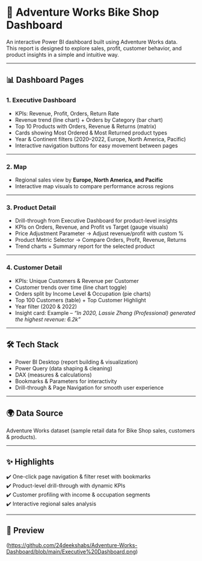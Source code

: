 # 🚴 Adventure Works Bike Shop Dashboard  

An interactive Power BI dashboard built using Adventure Works data.  
This report is designed to explore sales, profit, customer behavior, and product insights in a simple and intuitive way.  

---

## 📊 Dashboard Pages  

### 1. Executive Dashboard  
- KPIs: Revenue, Profit, Orders, Return Rate  
- Revenue trend (line chart) + Orders by Category (bar chart)  
- Top 10 Products with Orders, Revenue & Returns (matrix)  
- Cards showing Most Ordered & Most Returned product types  
- Year & Continent filters (2020–2022, Europe, North America, Pacific)  
- Interactive navigation buttons for easy movement between pages  

---

### 2. Map  
- Regional sales view by **Europe, North America, and Pacific**  
- Interactive map visuals to compare performance across regions  

---

### 3. Product Detail  
- Drill-through from Executive Dashboard for product-level insights  
- KPIs on Orders, Revenue, and Profit vs Target (gauge visuals)  
- Price Adjustment Parameter → Adjust revenue/profit with custom %  
- Product Metric Selector → Compare Orders, Profit, Revenue, Returns  
- Trend charts + Summary report for the selected product  

---

### 4. Customer Detail  
- KPIs: Unique Customers & Revenue per Customer  
- Customer trends over time (line chart toggle)  
- Orders split by Income Level & Occupation (pie charts)  
- Top 100 Customers (table) + Top Customer Highlight  
- Year filter (2020 & 2022)  
- Insight card: Example – *“In 2020, Lassie Zhang (Professional) generated the highest revenue: 6.2k”*  

---

## 🛠 Tech Stack  
- Power BI Desktop (report building & visualization)  
- Power Query (data shaping & cleaning)  
- DAX (measures & calculations)  
- Bookmarks & Parameters for interactivity  
- Drill-through & Page Navigation for smooth user experience  

---

## 🌍 Data Source  
Adventure Works dataset (sample retail data for Bike Shop sales, customers & products).  

---

## ✨ Highlights  
✔️ One-click page navigation & filter reset with bookmarks  
✔️ Product-level drill-through with dynamic KPIs  
✔️ Customer profiling with income & occupation segments  
✔️ Interactive regional sales analysis  

---

## 📸 Preview  
(https://github.com/24deekshabs/Adventure-Works-Dashboard/blob/main/Executive%20Dashboard.png)  
